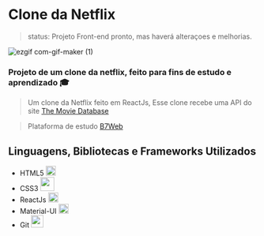 <h1>Clone da Netflix</h1>

> status: Projeto Front-end pronto, mas haverá alteraçoes e melhorias.

<div>

  ![ezgif com-gif-maker (1)](https://user-images.githubusercontent.com/68129983/152901105-f95b33d0-1015-4540-b302-3e6412105989.gif)

</div>

 <h3>Projeto de um clone da netflix, feito para fins de estudo e aprendizado 🎓</h3>
 
 
 > Um clone da Netflix feito em ReactJs, Esse clone recebe uma API do site <a target="_blank" href="https://www.themoviedb.org/?language=pt-BR">The Movie Database</a>


 > Plataforma de estudo <a target="_blank" href="https://b7web.com.br">B7Web</a>


## Linguagens, Bibliotecas e Frameworks Utilizados
+ HTML5 <img style="width: 20px" src="https://img.icons8.com/external-tal-revivo-shadow-tal-revivo/24/000000/external-html-5-is-a-software-solution-stack-that-defines-the-properties-and-behaviors-of-web-page-logo-shadow-tal-revivo.png"/>
+ CSS3 <img style="width: 28px" src="https://img.icons8.com/color/48/000000/css3.png"/>
+ ReactJs <img  style="width: 20px" src="https://img.icons8.com/officel/16/000000/react.png"/>
+ Material-UI <img style="width: 20px" src="https://img.icons8.com/color/48/000000/material-ui.png"/>
+ Git <img style="width: 25px" src="https://img.icons8.com/color/48/000000/git.png"/>
